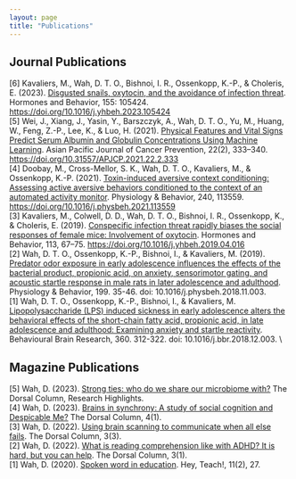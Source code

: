 ```yaml
---
layout: page
title: "Publications"
---
```


## Journal Publications
[6] Kavaliers, M., Wah, D. T. O., Bishnoi, I. R., Ossenkopp, K.-P., & Choleris, E. (2023). [Disgusted snails, oxytocin, and the avoidance of infection threat](https://pubmed.ncbi.nlm.nih.gov/37678092/). Hormones and Behavior, 155: 105424. https://doi.org/10.1016/j.yhbeh.2023.105424 \
[5] Wei, J., Xiang, J., Yasin, Y., Barszczyk, A., Wah, D. T. O., Yu, M., Huang, W., Feng, Z.-P., Lee, K., & Luo, H. (2021). [Physical Features and Vital Signs Predict Serum Albumin and Globulin Concentrations Using Machine Learning](https://pubmed.ncbi.nlm.nih.gov/33639645/). Asian Pacific Journal of Cancer Prevention, 22(2), 333–340. https://doi.org/10.31557/APJCP.2021.22.2.333 \
[4] Doobay, M., Cross-Mellor, S. K., Wah, D. T. O., Kavaliers, M., & Ossenkopp, K.-P. (2021). [Toxin-induced aversive context conditioning: Assessing active aversive behaviors conditioned to the context of an automated activity monitor](https://pubmed.ncbi.nlm.nih.gov/34416259/). Physiology & Behavior, 240, 113559. https://doi.org/10.1016/j.physbeh.2021.113559 \
[3] Kavaliers, M., Colwell, D. D., Wah, D. T. O., Bishnoi, I. R., Ossenkopp, K., & Choleris, E. (2019). [Conspecific infection threat rapidly biases the social responses of female mice: Involvement of oxytocin](https://pubmed.ncbi.nlm.nih.gov/31047886/). Hormones and Behavior, 113, 67–75. https://doi.org/10.1016/j.yhbeh.2019.04.016 \
[2] Wah, D. T. O., Ossenkopp, K.-P., Bishnoi, I., & Kavaliers, M. (2019). [Predator odor exposure in early adolescence influences the effects of the bacterial product, propionic acid, on anxiety, sensorimotor gating, and acoustic startle response in male rats in later adolescence and adulthood](https://pubmed.ncbi.nlm.nih.gov/30408471/). Physiology & Behavior, 199. 35-46. doi: 10.1016/j.physbeh.2018.11.003. \
[1] Wah, D. T. O., Ossenkopp, K.-P., Bishnoi, I., & Kavaliers, M. [Lipopolysaccharide (LPS) induced sickness in early adolescence alters the behavioral effects of the short-chain fatty acid, propionic acid, in late adolescence and adulthood: Examining anxiety and startle reactivity](https://pubmed.ncbi.nlm.nih.gov/30521932/). Behavioural Brain Research, 360. 312-322. doi: 10.1016/j.bbr.2018.12.003. \


## Magazine Publications
[5] Wah, D. (2023). [Strong ties: who do we share our microbiome with?](https://songsuwo.ca/thedorsalcolumn/research-highlight-deanne-wah-1) The Dorsal Column, Research Highlights. \
[4] Wah, D. (2023). [Brains in synchrony: A study of social cognition and Despicable Me?](https://songsuwo.ca/thedorsalcolumn/vol4-iss1-deanne-wah) The Dorsal Column, 4(1). \
[3] Wah, D. (2022). [Using brain scanning to communicate when all else fails](https://songsuwo.ca/thedorsalcolumn/vol3-iss3-deanne-wah). The Dorsal Column, 3(3). \
[2] Wah, D. (2022). [What is reading comprehension like with ADHD? It is hard, but you can help](https://songsuwo.ca/thedorsalcolumn/vol3-iss1-deanne-wah). The Dorsal Column, 3(1). \
[1] Wah, D. (2020). [Spoken word in education](https://issuu.com/heyteachmagazine/docs/vol._11__issue_1_-_fall_2019). Hey, Teach!, 11(2), 27.
